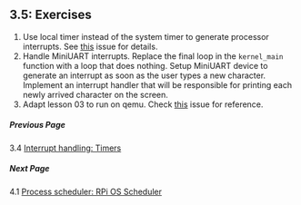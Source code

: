 <!--
/*
 * SPDX-FileCopyrightText: 2018 Sergey Matyukevich <s.matyukevich@gmail.com>
 *
 * SPDX-License-Identifier: MIT
 */
-->
## 3.5: Exercises

1. Use local timer instead of the system timer to generate processor interrupts. See [this](https://github.com/s-matyukevich/raspberry-pi-os/issues/70) issue for details.
1. Handle MiniUART interrupts. Replace the final loop in the `kernel_main` function with a loop that does nothing. Setup MiniUART device to generate an interrupt as soon as the user types a new character. Implement an interrupt handler that will be responsible for printing each newly arrived character on the screen.
1. Adapt lesson 03 to run on qemu. Check [this](https://github.com/s-matyukevich/raspberry-pi-os/issues/8) issue for reference.

##### Previous Page

3.4 [Interrupt handling: Timers](../../docs/lesson03/linux/timer.md)

##### Next Page

4.1 [Process scheduler: RPi OS Scheduler](../../docs/lesson04/rpi-os.md)
